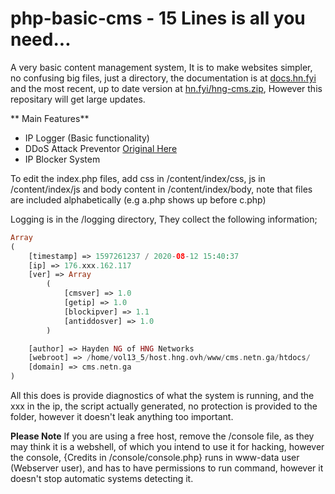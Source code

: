 # php-basic-cms - 15 Lines is all you need...
A very basic content management system, It is to make websites simpler, no confusing big files, just a directory, the documentation is at [docs.hn.fyi](https://docs.hn.fyi/d/5-hng-cms-guide) and the most recent, up to date version at [hn.fyi/hng-cms.zip](https://www.hn.fyi/hng-cms.zip), However this repositary will get large updates.

** Main Features**

* IP Logger (Basic functionality)
* DDoS Attack Preventor [Original Here](https://github.com/GiacomoDevIT/AntiDDoS)
* IP Blocker System


To edit the index.php files, add css in /content/index/css, js in /content/index/js and body content in /content/index/body, note that files are included alphabetically (e.g a.php shows up before c.php)

Logging is in the /logging directory, They collect the following information;
```php
Array
(
    [timestamp] => 1597261237 / 2020-08-12 15:40:37
    [ip] => 176.xxx.162.117
    [ver] => Array
        (
            [cmsver] => 1.0
            [getip] => 1.0
            [blockipver] => 1.1
            [antiddosver] => 1.0
        )

    [author] => Hayden NG of HNG Networks
    [webroot] => /home/vol13_5/host.hng.ovh/www/cms.netn.ga/htdocs/
    [domain] => cms.netn.ga
)
```
All this does is provide diagnostics of what the system is running, and the xxx in the ip, the script actually generated, no protection is provided to the folder, however it doesn't leak anything too important.

**Please Note**
If you are using a free host, remove the /console file, as they may think it is a webshell, of which you intend to use it for hacking, however the console, {Credits in /console/console.php} runs in www-data user (Webserver user), and has to have permissions to run command, however it doesn't stop automatic systems detecting it.
